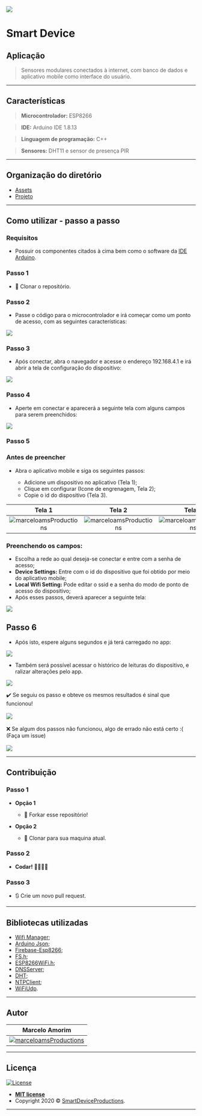 <img src="https://github.com/marceloams/smart-device/blob/master/assets/readme_header.png">

# Smart Device

## Aplicação 

> Sensores modulares conectados à internet, com banco de dados e aplicativo mobile como interface do usuário.

---

## Características

> **Microcontrolador:** ESP8266

> **IDE:** Arduino IDE 1.8.13

> **Linguagem de programação:** C++

> **Sensores:** DHT11 e sensor de presença PIR 

---

## Organização do diretório

- <a href="https://github.com/marceloams/smart-device/smart-device" target="_blank">Assets</a>
- <a href="https://github.com/marceloams/smart-device/smart-device" target="_blank">Projeto</a>

---

## Como utilizar - passo a passo

### Requisitos

 - Possuir os componentes citados à cima bem como o software da <a href="https://www.arduino.cc/en/software" target="_blank">IDE Arduino</a>. 

### Passo 1

  - 👯 Clonar o repositório.

### Passo 2

- Passe o código para o microcontrolador e irá começar como um ponto de acesso, com as seguintes características:

<img src="https://github.com/marceloams/smart-device/blob/master/assets/ponto_de_acesso.png">

### Passo 3

- Após conectar, abra o navegador e acesse o endereço 192.168.4.1 e irá abrir a tela de configuração do dispositivo:

<img src="https://github.com/marceloams/smart-device/blob/master/assets/config_screen_1.png">

### Passo 4

- Aperte em conectar e aparecerá a seguinte tela com alguns campos para serem preenchidos:

<img src="https://github.com/marceloams/smart-device/blob/master/assets/config_screen_2.png">

### Passo 5

### Antes de preencher

 - Abra o aplicativo mobile e siga os seguintes passos:
 
    - Adicione um dispositivo no aplicativo (Tela 1);
    - Clique em configurar (Icone de engrenagem, Tela 2);
    - Copie o id do dispositivo (Tela 3).
 
| **Tela 1** | **Tela 2** | **Tela 3** |
| :---: |:---:| :---:|
|![marceloamsProductions](https://github.com/marceloams/smart-device/blob/master/assets/app1.png)|![marceloamsProductions](https://github.com/marceloams/smart-device/blob/master/assets/app2.png) | ![marceloamsProductions](https://github.com/marceloams/smart-device/blob/master/assets/app3.png)
 
 ### Preenchendo os campos:

 - Escolha a rede ao qual deseja-se conectar e entre com a senha de acesso;
 - **Device Settings:** Entre com o id do dispositivo que foi obtido por meio do aplicativo mobile;
 - **Local Wifi Setting:** Pode editar o ssid e a senha do modo de ponto de acesso do dispositivo;
 - Após esses passos, deverá aparecer a seguinte tela:
 
<img src="https://github.com/marceloams/smart-device/blob/master/assets/config_screen_3.png">
 
 ## Passo 6
 
 - Após isto, espere alguns segundos e já terá carregado no app:
  
 <img src="https://github.com/marceloams/smart-device/blob/master/assets/app1.png">
 
 - Também será possível acessar o histórico de leituras do dispositivo, e ralizar alterações pelo app.
 
 <img src="https://github.com/marceloams/smart-device/blob/master/assets/app4.png">
 
 

✔️ Se seguiu os passo e obteve os mesmos resultados é sinal que funcionou!
<br>
<br>
<img src="https://media.giphy.com/media/13G7hmmFr9yuxG/giphy.gif">
<br>
<br>
❌ Se algum dos passos não funcionou, algo de errado não está certo :( (Faça um issue)
<br>
<br>
<img src="https://media.giphy.com/media/12Bpme5pTzGmg8/giphy.gif">

---

## Contribuição

### Passo 1

- **Opção 1**
    - 🍴 Forkar esse repositório!

- **Opção 2**
    - 👯 Clonar para sua maquina atual.

### Passo 2

- **Codar!** 👨‍💻👩‍💻

### Passo 3

- 🔃 Crie um novo pull request.

---

## Bibliotecas utilizadas

  - <a href="https://github.com/tzapu/WiFiManager" target="_blank">Wifi Manager</a>;
  - <a href="https://github.com/bblanchon/ArduinoJson" target="_blank">Arduino Json</a>;
  - <a href="https://github.com/mobizt/Firebase-ESP8266" target="_blank">Firebase-Esp8266</a>;
  - <a href="https://github.com/mobizt/Firebase-ESP8266" target="_blank">FS.h</a>;
  - <a href="https://github.com/mobizt/Firebase-ESP8266" target="_blank">ESP8266WiFi.h</a>;
  - <a href="https://github.com/esp8266/Arduino/tree/master/libraries/DNSServer" target="_blank">DNSServer</a>;
  - <a href="https://github.com/adafruit/DHT-sensor-library" target="_blank">DHT</a>;
  - <a href="https://github.com/arduino-libraries/NTPClient" target="_blank">NTPClient</a>;
  - <a href="https://github.com/esp8266/Arduino/blob/master/libraries/ESP8266WiFi/src/WiFiUdp.h" target="_blank">WiFiUdp</a>.
 
 ---
 
 ## Autor


| **Marcelo Amorim** |
| :---: |
| [![marceloamsProductions](https://avatars1.githubusercontent.com/u/63866348?&v=4&s=200)](https://github.com/marceloams) |

---
 
 ## Licença

[![License](http://img.shields.io/:license-mit-blue.svg?style=flat-square)](http://badges.mit-license.org)

- **[MIT license](http://opensource.org/licenses/mit-license.php)**
- Copyright 2020 © <a href="https://github.com/marceloams/smart-device" target="_blank">SmartDeviceProductions</a>.

---

